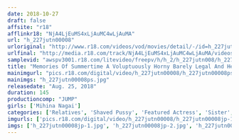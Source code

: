 ```yaml
---
date: 2018-10-27
draft: false
affsite: "r18"
afflinkr18: "NjA4LjEuMS4xLjAuMC4wLjAuMA"
url: "h_227jutn00008"
urloriginal: "http://www.r18.com/videos/vod/movies/detail/-/id=h_227jutn00008"
urlfinal: "http://media.r18.com/track/NjA4LjEuMS4xLjAuMC4wLjAuMA/videos/vod/movies/detail/-/id=h_227jutn00008"
samplevid: "awspv3001.r18.com/litevideo/freepv/h/h_2/h_227jutn008/h_227jutn008_dmb_w.mp4"
title: "Memories Of Summertime A Voluptuously Horny Barely Legal And Her Big Brother In A Warped Brother And Sister Love Affair Mihina Mihina Nagai"
mainimgurl: "pics.r18.com/digital/video/h_227jutn00008/h_227jutn00008ps.jpg"
mainimgs: "h_227jutn00008ps.jpg"
releasedate: "Aug. 25, 2018"
duration: 145
productioncomp: "JUMP"
girls: ['Mihina Nagai']
categories: ['Relatives', 'Shaved Pussy', 'Featured Actress', 'Sister', 'Creampie', 'Threesome / Foursome', 'Hi-Def']
imgurls: ['pics.r18.com/digital/video/h_227jutn00008/h_227jutn00008jp-1.jpg', 'pics.r18.com/digital/video/h_227jutn00008/h_227jutn00008jp-2.jpg', 'pics.r18.com/digital/video/h_227jutn00008/h_227jutn00008jp-3.jpg', 'pics.r18.com/digital/video/h_227jutn00008/h_227jutn00008jp-4.jpg', 'pics.r18.com/digital/video/h_227jutn00008/h_227jutn00008jp-5.jpg', 'pics.r18.com/digital/video/h_227jutn00008/h_227jutn00008jp-6.jpg', 'pics.r18.com/digital/video/h_227jutn00008/h_227jutn00008jp-7.jpg', 'pics.r18.com/digital/video/h_227jutn00008/h_227jutn00008jp-8.jpg', 'pics.r18.com/digital/video/h_227jutn00008/h_227jutn00008jp-9.jpg', 'pics.r18.com/digital/video/h_227jutn00008/h_227jutn00008jp-10.jpg', 'pics.r18.com/digital/video/h_227jutn00008/h_227jutn00008jp-11.jpg', 'pics.r18.com/digital/video/h_227jutn00008/h_227jutn00008jp-12.jpg', 'pics.r18.com/digital/video/h_227jutn00008/h_227jutn00008jp-13.jpg', 'pics.r18.com/digital/video/h_227jutn00008/h_227jutn00008jp-14.jpg', 'pics.r18.com/digital/video/h_227jutn00008/h_227jutn00008jp-15.jpg', 'pics.r18.com/digital/video/h_227jutn00008/h_227jutn00008jp-16.jpg', 'pics.r18.com/digital/video/h_227jutn00008/h_227jutn00008jp-17.jpg', 'pics.r18.com/digital/video/h_227jutn00008/h_227jutn00008jp-18.jpg', 'pics.r18.com/digital/video/h_227jutn00008/h_227jutn00008jp-19.jpg', 'pics.r18.com/digital/video/h_227jutn00008/h_227jutn00008jp-20.jpg']
imgs: ['h_227jutn00008jp-1.jpg', 'h_227jutn00008jp-2.jpg', 'h_227jutn00008jp-3.jpg', 'h_227jutn00008jp-4.jpg', 'h_227jutn00008jp-5.jpg', 'h_227jutn00008jp-6.jpg', 'h_227jutn00008jp-7.jpg', 'h_227jutn00008jp-8.jpg', 'h_227jutn00008jp-9.jpg', 'h_227jutn00008jp-10.jpg', 'h_227jutn00008jp-11.jpg', 'h_227jutn00008jp-12.jpg', 'h_227jutn00008jp-13.jpg', 'h_227jutn00008jp-14.jpg', 'h_227jutn00008jp-15.jpg', 'h_227jutn00008jp-16.jpg', 'h_227jutn00008jp-17.jpg', 'h_227jutn00008jp-18.jpg', 'h_227jutn00008jp-19.jpg', 'h_227jutn00008jp-20.jpg']
---
```

